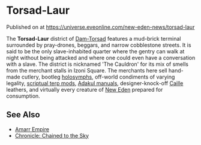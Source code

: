 # Torsad-Laur
Published on  at https://universe.eveonline.com/new-eden-news/torsad-laur

The **Torsad-Laur** district of [Dam-Torsad](UI6KVmdCZ0H42EvHijFVZ)
features a mud-brick terminal surrounded by pray-drones, beggars, and
narrow cobblestone streets. It is said to be the only slave-inhabited
quarter where the gentry can walk at night without being attacked and
where one could even have a conversation with a slave. The district is
nicknamed 'The Cauldron' for its mix of smells from the merchant stalls
in Izoni Square. The merchants here sell hand-made cutlery, bootleg
[holosymphs](3wMNl4r8nlqV8iK1tAdSWc), off-world condiments of varying
legality, [scriptual terp mods](6TIpQ8lAsM2isnRlh4xHqZ), [Adakul manuals](1nYy5VaKr9UPOwT8IRjxNY), designer-knock-off
[Caille](73TXaac6RTgSJaqJHkTxCz) leathers, and virtually every creature of
[New Eden](5m9PDmbyzmRXdP1vvQETRk) prepared for consumption.

See Also
--------

-   [Amarr Empire](6BPFRy27fN4LnYlIyzvEwo)
-   [Chronicle: Chained to the Sky](5dHoDzuRHMPK92LU582mIQ)
